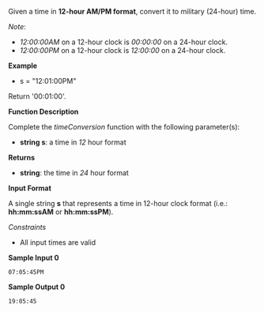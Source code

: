 Given a time in **12-hour AM/PM format**, convert it to military (24-hour) time.

*Note*:
- *12:00:00AM* on a 12-hour clock is *00:00:00* on a 24-hour clock.
- *12:00:00PM* on a 12-hour clock is *12:00:00* on a 24-hour clock.

**Example**

- s = "12:01:00PM"

Return '00:01:00'.

**Function Description**

Complete the *timeConversion* function with the following parameter(s):

- **string s**: a time in *12* hour format

**Returns**

- **string**: the time in *24* hour format

**Input Format**

A single string **s** that represents a time in 12-hour clock format (i.e.: **hh:mm:ssAM** or **hh:mm:ssPM**).

*Constraints*

- All input times are valid

**Sample Input 0**
```
07:05:45PM
```

**Sample Output 0**
```
19:05:45
```
